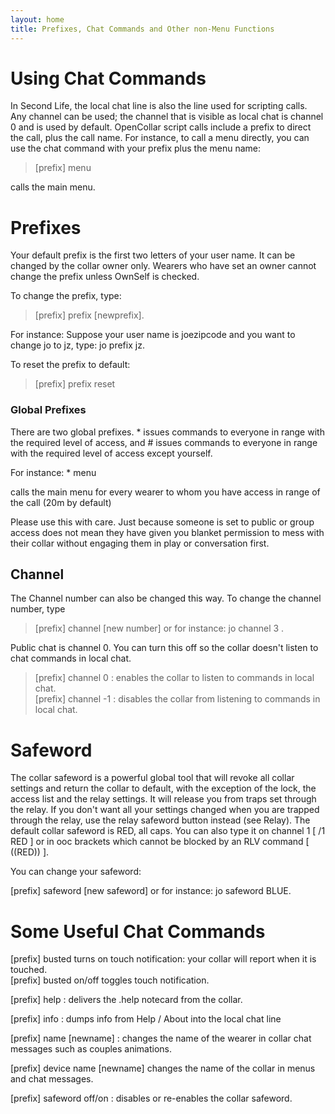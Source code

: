 ```yaml
---
layout: home
title: Prefixes, Chat Commands and Other non-Menu Functions
---
```


# Using Chat Commands
In Second Life, the local chat line is also the line used for scripting calls. Any channel can be used; the channel that is visible as local chat is channel 0 and is used by default.  OpenCollar script calls include a prefix to direct the call, plus the call name. For instance, to call a menu directly, you can use the chat command with your prefix plus the menu name: 

> [prefix] menu 

calls the main menu.

# Prefixes

Your default prefix is the first two letters of your user name.  It can be changed by the collar owner only.  Wearers who have set an owner cannot change the prefix unless OwnSelf is checked.

To change the prefix, type: 

> [prefix] prefix [newprefix].

For instance:  Suppose your user name is joezipcode and you want to change jo to jz, type:  jo prefix jz.  

To reset the prefix to default:  

> [prefix] prefix reset  
 

### Global Prefixes

There are two global prefixes. * issues commands to everyone in range with the required level of access, and # issues commands to everyone in range with the required level of access except yourself. 

 For instance: * menu 

calls the main menu for every wearer to whom you have access in range of the call (20m by default) 

Please use this with care.  Just because someone is set to public or group access does not mean they have given you blanket permission to mess with their collar without engaging them in play or conversation first.

## Channel

The Channel number can also be changed this way. To change the channel number, type

> [prefix] channel [new number] or for instance:  jo channel 3 .  

Public chat is channel 0.  You can turn this off so the collar doesn't listen to chat commands in local chat.

> [prefix] channel 0 : enables the collar to listen to commands in local chat.  
[prefix] channel -1 : disables the collar from listening to commands in local chat.

# Safeword
The collar safeword is a powerful global tool that will revoke all collar settings and return the collar to default, with the exception of the lock, the access list and the relay settings.  It will release you from traps set through the relay.  If you don't want all your settings changed when you are trapped through the relay, use the relay safeword button instead (see Relay).
The default collar safeword is RED, all caps.  You can also type it on channel 1 [ /1 RED ] or in ooc brackets which cannot be blocked by an RLV command [ ((RED)) ].

You can change your safeword: 

[prefix] safeword [new safeword] or for instance: jo safeword BLUE.

# Some Useful Chat Commands 

[prefix] busted turns on touch notification: your collar will report when it is touched.  
[prefix] busted on/off toggles touch notification.  

[prefix] help : delivers the .help notecard from the collar.

[prefix] info : dumps info from Help / About into the local chat line

[prefix] name [newname] : changes the name of the wearer in collar chat messages such as couples animations.

[prefix] device name [newname] changes the name of the collar in menus and chat messages.   

[prefix] safeword off/on : disables or re-enables the collar safeword.
